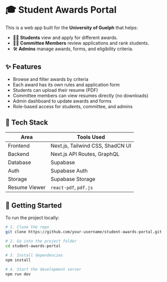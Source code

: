 # 🎓 Student Awards Portal

This is a web app built for the **University of Guelph** that helps:
- 🧑‍🎓 **Students** view and apply for different awards.
- 🧑‍⚖️ **Committee Members** review applications and rank students.
- 🛠️ **Admins** manage awards, forms, and eligibility criteria.

## ✨ Features

- Browse and filter awards by criteria
- Each award has its own rules and application form
- Students can upload their resume (PDF)
- Committee members can view resumes directly (no downloads)
- Admin dashboard to update awards and forms
- Role-based access for students, committee, and admins

## 🧰 Tech Stack

| Area       | Tools Used                              |
|------------|------------------------------------------|
| Frontend   | Next.js, Tailwind CSS, ShadCN UI         |
| Backend    | Next.js API Routes, GraphQL              |
| Database   | Supabase                                 |
| Auth       | Supabase Auth                            |
| Storage    | Supabase Storage                         |
| Resume Viewer | `react-pdf`, `pdf.js`                 |

## 🚀 Getting Started

To run the project locally:

```bash
# 1. Clone the repo
git clone https://github.com/your-username/student-awards-portal.git

# 2. Go into the project folder
cd student-awards-portal

# 3. Install dependencies
npm install

# 4. Start the development server
npm run dev
